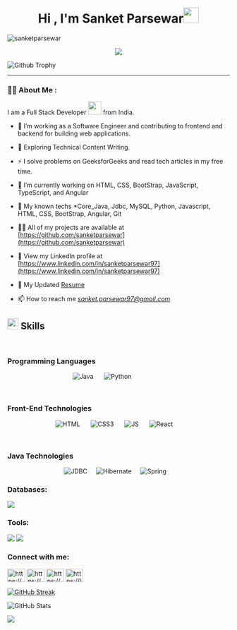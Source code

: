 <h1 align="center"><b>Hi , I'm Sanket Parsewar</b><img src="https://media.giphy.com/media/hvRJCLFzcasrR4ia7z/giphy.gif" width="35"></h1>

<p align="left"> <img src="https://komarev.com/ghpvc/?username=sanketparsewar&label=Profile%20views&color=0e75b6&style=flat" alt="sanketparsewar" /> </p>

<p align="center"> 
  <img src="https://readme-typing-svg.herokuapp.com?font=Time+New+Roman&color=cyan&size=25&center=true&vCenter=true&width=600&height=100&lines=<>+I'm+InnoDareDevil,;Danger+is+my+Playground,;Innovation+is+my+Weapon!,;A+passionate+Developer,;Computer+Science+and+Engineering+Student,;Active+Learner,;Love+to+learn+new+stuffs..</>">
</p>



![Github Trophy](https://github-profile-trophy.vercel.app/?username=sanketparsewar&theme=discord)

---

### :man_technologist: About Me :
I am a Full Stack Developer <img src="https://media.giphy.com/media/WUlplcMpOCEmTGBtBW/giphy.gif" width="30"> from India.

- :telescope: I’m working as a Software Engineer and contributing to frontend and backend for building web applications.

- :seedling: Exploring Technical Content Writing.

- :zap: I solve problems on GeeksforGeeks and read tech articles in my free time.





- 🔭 I’m currently working on HTML, CSS, BootStrap, JavaScript, TypeScript, and Angular

- 🌱 My known techs *Core_Java, Jdbc, MySQL, Python, Javascript, HTML, CSS, BootStrap, Angular, Git

- 👨‍💻 All of my projects are available at [https://github.com/sanketparsewar](https://github.com/sanketparsewar)

- 🔗 View my LinkedIn profile at [https://www.linkedin.com/in/sanketparsewar97](https://www.linkedin.com/in/sanketparsewar97)

- 📄 My Updated [Resume](https://www.linkedin.com/in/sanketparsewar97/overlay/1720705836164/single-media-viewer/?profileId=ACoAADQDar8BiC1YxMTtQUqumeqdByPPw05MDg4)

- 📫 How to reach me *sanket.parsewar97@gmail.com*


## <img src="https://media2.giphy.com/media/QssGEmpkyEOhBCb7e1/giphy.gif?cid=ecf05e47a0n3gi1bfqntqmob8g9aid1oyj2wr3ds3mg700bl&rid=giphy.gif" width ="25"><b> Skills</b>
<br>
<h3>Programming Languages</h3>
<p align="center">
<td>
    <a>
      <img src="https://img.shields.io/badge/java-%23ED8B00.svg?&style=for-the-badge&logo=java&logoColor=white" alt="Java">
    </a>&nbsp;&nbsp;&nbsp;&nbsp;
</td>
<td>
    <a>
      <img src="https://img.shields.io/badge/Python%20-%2314354C.svg?style=for-the-badge&logo=python&logoColor=white" alt="Python">
    </a>&nbsp;&nbsp;&nbsp;&nbsp;
</td>
<td>
    <a>
        &nbsp;
    </a>&nbsp;&nbsp;&nbsp;&nbsp;
</td>
<td>
    <a>
        &nbsp;
    </a>&nbsp;&nbsp;&nbsp;&nbsp;
</td>
</p>

<br>
<h3>Front-End Technologies</h3>
<p align="center">
    <td>
        <a>
            <img src="https://img.shields.io/badge/html_5%20-%23E34F26.svg?&style=for-the-badge&logo=html5&logoColor=white" alt="HTML">
        </a>
        &nbsp;&nbsp;&nbsp;&nbsp;
    </td>
    <td>
        <a>
            <img src="https://img.shields.io/badge/css_3%20-%231572B6.svg?&style=for-the-badge&logo=css3&logoColor=white" alt="CSS3">
        </a>
        &nbsp;&nbsp;&nbsp;&nbsp;
    </td>
    <td>
        <a>
            <img src="https://img.shields.io/badge/javascript%20-F7DF1E.svg?&style=for-the-badge&logo=javascript&logoColor=white" alt="JS">
        </a>
        &nbsp;&nbsp;&nbsp;&nbsp;
    </td>
<!--     <td>
        <a>
            <img src="https://img.shields.io/badge/angular%20-red.svg?&style=for-the-badge&logo=angular&logoColor=white" alt="Angular">
        </a>
        &nbsp;&nbsp;&nbsp;&nbsp;
    </td> -->
    <td>
        <a>
            <img src="https://img.shields.io/badge/react%20-61DAFB.svg?&style=for-the-badge&logo=react&logoColor=white" alt="React">
        </a>
        &nbsp;&nbsp;&nbsp;&nbsp;
    </td>
</p>

<br>
<h3>Java Technologies</h3>
<p align="center">
        <td><a><img src="https://img.shields.io/badge/jdbc%20-%23ED8B00.svg?&style=for-the-badge&logo=jdbc&logoColor=white" alt="JDBC"></a>&nbsp;&nbsp;&nbsp;&nbsp;</td>
<!--         <td><a><img src="https://img.shields.io/badge/jsp%20-%23ED8B00.svg?&style=for-the-badge&logo=jsp&logoColor=white" alt="JSP"></a>&nbsp;&nbsp;&nbsp;&nbsp;</td> -->
<!--         <td><a><img src="https://img.shields.io/badge/Servlets%20-%23ED8B00.svg?&style=for-the-badge&logo=servlets&logoColor=white" alt="Servlets"></a>&nbsp;&nbsp;&nbsp;&nbsp;</td> -->
        <td><a><img src="https://img.shields.io/badge/hibernate%20-gray.svg?&style=for-the-badge&logo=hibernate&logoColor=white" alt="Hibernate"></a>&nbsp;&nbsp;&nbsp;&nbsp;</td>
        <td><a><img src="https://img.shields.io/badge/spring%20-%6DB33F.svg?&style=for-the-badge&logo=spring&logoColor=white" alt="Spring"></a>&nbsp;&nbsp;&nbsp;&nbsp;</td>
<!--         <td><a><img src="https://img.shields.io/badge/spring_boot%20-%6DB33F.svg?&style=for-the-badge&logo=springboot&logoColor=white" alt="Spring Boot"></a>&nbsp;&nbsp;&nbsp;&nbsp;</td> -->
</p>









</p>
<h3 align="left">Databases:</h3>
<p>
  <img src="https://img.shields.io/badge/MySQL-00000F?style=for-the-badge&logo=mysql&logoColor=white" />
</p>
<h3 align="left">Tools:</h3>
<p>
  <img src="https://img.shields.io/badge/Visual_Studio_Code-0078D4?style=for-the-badge&logo=visual%20studio%20code&logoColor=white" />
  <img src="https://img.shields.io/badge/Eclipse-2C2255?style=for-the-badge&logo=eclipse&logoColor=white" />
</p>




<h3 align="left">Connect with me:</h3>
<p align="left">
<a href="https://www.linkedin.com/in/sanketparsewar97/" target="blank"><img align="center" src="https://raw.githubusercontent.com/rahuldkjain/github-profile-readme-generator/master/src/images/icons/Social/linked-in-alt.svg" alt="https://www.linkedin.com/in/sanketparsewar97/" height="30" width="40" /></a>
<a href="https://www.codechef.com/users/sanketp2001" target="blank"><img align="center" src="https://cdn.jsdelivr.net/npm/simple-icons@3.1.0/icons/codechef.svg" alt="https://www.codechef.com/users/sanketp2001" height="30" width="40" /></a>
<a href="https://www.hackerrank.com/profile/sanket_parsewar1" target="blank"><img align="center" src="https://raw.githubusercontent.com/rahuldkjain/github-profile-readme-generator/master/src/images/icons/Social/hackerrank.svg" alt="https://www.hackerrank.com/profile/sanket_parsewar1" height="30" width="40" /></a>
<a href="https://www.leetcode.com/sanketparsewar/" target="blank"><img align="center" src="https://raw.githubusercontent.com/rahuldkjain/github-profile-readme-generator/master/src/images/icons/Social/leet-code.svg" alt="https://leetcode.com/sanketparsewar/" height="30" width="40" /></a>
</p>


[![GitHub Streak](https://github-readme-streak-stats.herokuapp.com?user=sanketparsewar&theme=blueberry&date_format=M%20j%5B%2C%20Y%5D)](https://git.io/streak-stats)


![GitHub Stats](https://github-readme-stats.vercel.app/api?username=sanketparsewar&show_icons=true&theme=radical)

<img align="center" src="https://github-readme-stats.vercel.app/api/top-langs/?username=sanketparsewar&layout=compact&theme=cobalt&hide_border=true" />
